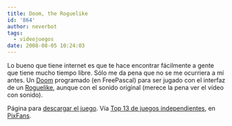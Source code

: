 ```yaml
---
title: Doom, the Roguelike
id: '864'
author: neverbot
tags:
  - videojuegos
date: 2008-08-05 10:24:03
---
```


Lo bueno que tiene internet es que te hace encontrar fácilmente a gente que tiene mucho tiempo libre. Sólo me da pena que no se me ocurriera a mí antes. Un [Doom](http://en.wikipedia.org/wiki/Doom_%28video_game%29) programado (en FreePascal) para ser jugado con el interfaz de un [Roguelike](http://en.wikipedia.org/wiki/Roguelike), aunque con el sonido original (merece la pena ver el vídeo con sonido).

Página para [descargar el juego](http://doom.chaosforge.org/). Vía [Top 13 de juegos independientes](http://www.pixfans.com/top-13-de-juegos-independientes/), en [PixFans](http://www.pixfans.com/).

